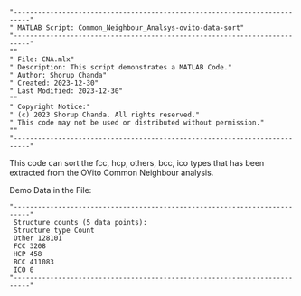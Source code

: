 

    "--------------------------------------------------------------------------"
    " MATLAB Script: Common_Neighbour_Analsys-ovito-data-sort"
    "--------------------------------------------------------------------------"
    ""
    " File: CNA.mlx"
    " Description: This script demonstrates a MATLAB Code."
    " Author: Shorup Chanda"
    " Created: 2023-12-30"
    " Last Modified: 2023-12-30"
    ""
    " Copyright Notice:"
    " (c) 2023 Shorup Chanda. All rights reserved."
    " This code may not be used or distributed without permission."
    ""
    "--------------------------------------------------------------------------"
    
This code can sort the fcc, hcp, others, bcc, ico types that has been extracted from the OVito Common Neighbour analysis. 

Demo Data in the File:
    
    "--------------------------------------------------------------------------"
     Structure counts (5 data points):
     Structure type Count
     Other 128101
     FCC 3208
     HCP 458 
     BCC 411083 
     ICO 0
    "--------------------------------------------------------------------------"
